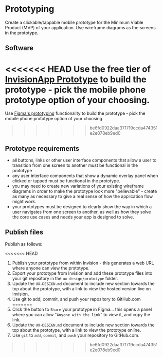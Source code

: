 # Prototyping

Create a clickable/tappable mobile prototype for the Minimum Viable Product (MVP) of your application. Use wireframe diagrams as the screens in the prototype.

## Software

<<<<<<< HEAD
Use the free tier of [InvisionApp Prototype](https://www.invisionapp.com/cloud/prototype) to build the prototype - pick the mobile phone prototype option of your choosing.
=======
Use [Figma's prototyping](https://www.figma.com/prototyping/) functionality to build the prototype - pick the mobile phone prototype option of your choosing.
>>>>>>> be6fd0922daa371719ccda474351e2e078eb9ed0

## Prototype requirements

- all buttons, links or other user interface components that allow a user to transition from one screen to another must be functional in the prototype
- any user interface components that show a dynamic overlay panel when clicked or tapped must be functional in the prototype.
- you may need to create new variations of your existing wireframe diagrams in order to make the prototype look more "believable" - create as many as necessary to give a real sense of how the application flow might work.
- your prototypes must be designed to clearly show the way in which a user navigates from one screen to another, as well as how they solve the core use cases and needs your app is designed to solve.

## Publish files

Publish as follows:

<<<<<<< HEAD
1. Publish your prototype from within Invision - this generates a web URL where anyone can view the prototype.
1. Export your prototype from Invision and add these prototype files into your git repository in the `ux-design/prototype` folder.
1. Update the `UX-DESIGN.md` document to include new section towards the top about the prototype, with a link to view the hosted version live on Invision.
1. Use git to add, commit, and push your repository to GitHub.com
=======
1. Click the button to `Share` your prototype in Figma... this opens a panel where you can allow "`Anyone with the link`" to view it, and copy the link.
1. Update the `UX-DESIGN.md` document to include new section towards the top about the prototype, with a link to view the prototype online.
1. Use `git` to `add`, `commit`, and `push` your repository to GitHub.com.
>>>>>>> be6fd0922daa371719ccda474351e2e078eb9ed0
